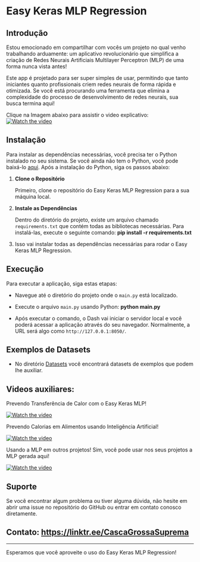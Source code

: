 # Easy Keras MLP Regression

## Introdução

Estou emocionado em compartilhar com vocês um projeto no qual venho trabalhando arduamente: um aplicativo revolucionário que simplifica a criação de Redes Neurais Artificiais Multilayer Perceptron (MLP) de uma forma nunca vista antes!

Este app é projetado para ser super simples de usar, permitindo que tanto iniciantes quanto profissionais criem redes neurais de forma rápida e otimizada. Se você está procurando uma ferramenta que elimina a complexidade do processo de desenvolvimento de redes neurais, sua busca termina aqui!

Clique na Imagem abaixo para assistir o video explicativo:
[![Watch the video](https://img.youtube.com/vi/sifh2mL9XgY/0.jpg)](https://youtu.be/sifh2mL9XgY)


## Instalação

Para instalar as dependências necessárias, você precisa ter o Python instalado no seu sistema. Se você ainda não tem o Python, você pode baixá-lo [aqui](https://www.python.org/downloads/). Após a instalação do Python, siga os passos abaixo:

1. **Clone o Repositório**

   Primeiro, clone o repositório do Easy Keras MLP Regression para a sua máquina local.


2. **Instale as Dependências**

   Dentro do diretório do projeto, existe um arquivo chamado `requirements.txt` que contém todas as bibliotecas necessárias. Para instalá-las, execute o seguinte comando: **pip install -r requirements.txt**
   

3. Isso vai instalar todas as dependências necessárias para rodar o Easy Keras MLP Regression.

## Execução

Para executar a aplicação, siga estas etapas:

* Navegue até o diretório do projeto onde o `main.py` está localizado.

* Execute o arquivo `main.py` usando Python: **python main.py**

* Após executar o comando, o Dash vai iniciar o servidor local e você poderá acessar a aplicação através do seu navegador. Normalmente, a URL será algo como `http://127.0.0.1:8050/`.

## Exemplos de Datasets

* No diretório [Datasets](https://github.com/Spogis/EasyKerasMLP/tree/master/Datasets) você encontrará datasets de exemplos que podem lhe auxiliar.

## Videos auxiliares:

Prevendo Transferência de Calor com o Easy Keras MLP!

[![Watch the video](https://img.youtube.com/vi/sKDs55pLjJ4/0.jpg)](https://youtu.be/sKDs55pLjJ4)

Prevendo Calorias em Alimentos usando Inteligência Artificial!

[![Watch the video](https://img.youtube.com/vi/uTCc-OzbLlc/0.jpg)](https://youtu.be/uTCc-OzbLlc)


Usando a MLP em outros projetos! Sim, você pode usar nos seus projetos a MLP gerada aqui!

[![Watch the video](https://img.youtube.com/vi/JTH4Vf5edY0/0.jpg)](https://youtu.be/JTH4Vf5edY0)

## Suporte

Se você encontrar algum problema ou tiver alguma dúvida, não hesite em abrir uma issue no repositório do GitHub ou entrar em contato conosco diretamente.

##  Contato: https://linktr.ee/CascaGrossaSuprema

---

Esperamos que você aproveite o uso do Easy Keras MLP Regression!
